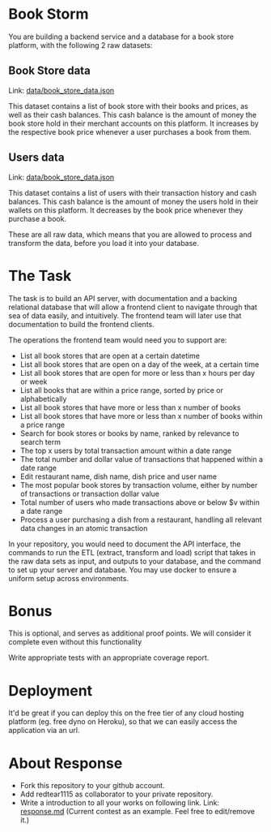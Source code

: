 # Book Storm
You are building a backend service and a database for a book store platform, with the following 2 raw datasets:

## Book Store data
Link: [data/book_store_data.json](data/book_store_data.json)

This dataset contains a list of book store with their books and prices, as well as their cash balances. This cash balance is the amount of money the book store hold in their merchant accounts on this platform. It increases by the respective book price whenever a user purchases a book from them.

## Users data
Link: [data/book_store_data.json](data/book_store_data.json)

This dataset contains a list of users with their transaction history and cash balances. This cash balance is the amount of money the users hold in their wallets on this platform. It decreases by the book price whenever they purchase a book.

These are all raw data, which means that you are allowed to process and transform the data, before you load it into your database.

# The Task
The task is to build an API server, with documentation and a backing relational database that will allow a frontend client to navigate through that sea of data easily, and intuitively. The frontend team will later use that documentation to build the frontend clients.

The operations the frontend team would need you to support are:

* List all book stores that are open at a certain datetime
* List all book stores that are open on a day of the week, at a certain time
* List all book stores that are open for more or less than x hours per day or week
* List all books that are within a price range, sorted by price or alphabetically
* List all book stores that have more or less than x number of books
* List all book stores that have more or less than x number of books within a price range
* Search for book stores or books by name, ranked by relevance to search term
* The top x users by total transaction amount within a date range
* The total number and dollar value of transactions that happened within a date range
* Edit restaurant name, dish name, dish price and user name
* The most popular book stores by transaction volume, either by number of transactions or transaction dollar value
* Total number of users who made transactions above or below $v within a date range
* Process a user purchasing a dish from a restaurant, handling all relevant data changes in an atomic transaction

In your repository, you would need to document the API interface, the commands to run the ETL (extract, transform and load) script that takes in the raw data sets as input, and outputs to your database, and the command to set up your server and database. You may use docker to ensure a uniform setup across environments.

# Bonus
This is optional, and serves as additional proof points. We will consider it complete even without this functionality

Write appropriate tests with an appropriate coverage report.

# Deployment
It'd be great if you can deploy this on the free tier of any cloud hosting platform (eg. free dyno on Heroku), so that we can easily access the application via an url.

# About Response
* Fork this repository to your github account.
* Add redtear1115 as collaborator to your private repository.
* Write a introduction to all your works on following link.
  Link: [response.md](response.md)
  (Current contest as an example. Feel free to edit/remove it.)
